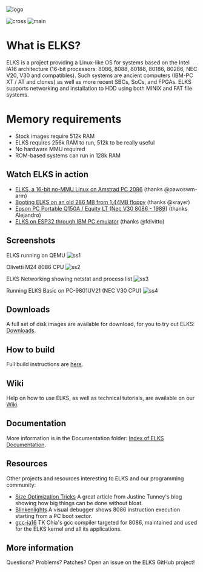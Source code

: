 ![logo](https://github.com/jbruchon/elks/blob/master/Documentation/img/ELKS-Logo.png)


![cross](https://github.com/jbruchon/elks/workflows/cross/badge.svg)
![main](https://github.com/jbruchon/elks/workflows/main/badge.svg)


# What is ELKS?

ELKS is a project providing a Linux-like OS for systems based on the Intel
IA16 architecture (16-bit processors: 8086, 8088, 80188, 80186, 80286,
NEC V20, V30 and compatibles). Such systems are ancient computers (IBM-PC
XT / AT and clones) as well as more recent SBCs, SoCs, and FPGAs. ELKS supports networking and installation to HDD using both MINIX and FAT file systems.

# Memory requirements

* Stock images require 512k RAM
* ELKS requires 256k RAM to run, 512k to be really useful
* No hardware MMU required
* ROM-based systems can run in 128k RAM
  
## Watch ELKS in action

- [ELKS, a 16-bit no-MMU Linux on Amstrad PC 2086](https://www.youtube.com/watch?v=eooviN1SdQ8) (thanks @pawoswm-arm)
- [Booting ELKS on an old 286 MB from 1,44MB floppy](https://www.youtube.com/watch?v=6rwlqmdebxk) (thanks @xrayer)
- [Epson PC Portable Q150A / Equity LT (Nec V30 8086 - 1989)](https://youtu.be/ZDffBj6zY-w?t=687) (thanks Alejandro)
- [ELKS on ESP32 through IBM PC emulator](https://www.youtube.com/watch?v=Tr2yMjrgP8o) (thanks @fdivitto)

## Screenshots

ELKS running on QEMU
![ss1](https://github.com/jbruchon/elks/blob/master/Screenshots/ELKS_0.5.0.png)

Olivetti M24 8086 CPU
![ss2](https://github.com/jbruchon/elks/blob/master/Screenshots/Olivetti_M24_8086_CPU.png)

ELKS Networking showing netstat and process list
![ss3](https://github.com/jbruchon/elks/blob/master/Screenshots/ELKS_Networking.png)

Running ELKS Basic on PC-9801UV21 (NEC V30 CPU)
![ss4](https://github.com/jbruchon/elks/blob/master/Screenshots/PC-9801UV21_V30_CPU.png)

## Downloads

A full set of disk images are available for download, for you to try out ELKS: [Downloads](https://github.com/jbruchon/elks/releases).

## How to build

Full build instructions are [here](https://github.com/jbruchon/elks/blob/master/BUILD.md).

## Wiki

Help on how to use ELKS, as well as technical tutorials, are available on our [Wiki](https://github.com/jbruchon/elks/wiki).

## Documentation

More information is in the Documentation folder: [Index of ELKS Documentation](https://htmlpreview.github.io/?https://github.com/jbruchon/elks/blob/master/Documentation/index.html).

## Resources

Other projects and resources interesting to ELKS and our programming community:

- [Size Optimization Tricks](https://justine.lol/sizetricks/) A great article from Justine Tunney's blog showing how big things can be done without bloat.
- [Blinkenlights](https://justine.lol/blinkenlights/) A visual debugger shows 8086 instruction execution starting from a PC boot sector.
- [gcc-ia16](https://github.com/tkchia/gcc-ia16) TK Chia's gcc compiler targeted for 8086, maintained and used for the ELKS kernel and all its applications.

## More information

Questions? Problems? Patches? Open an issue on the ELKS GitHub project!
